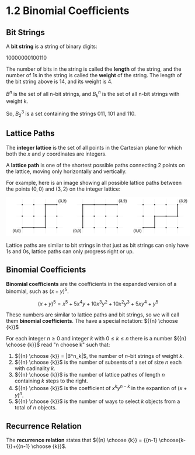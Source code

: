 # 1.2 Binomial Coefficients

## Bit Strings

A **bit string** is a string of binary digits:

$10000000100110$

The number of bits in the string is called the **length** of the string, and the number of 1s in the string is called the **weight** of the string. The length of the bit string above is 14, and its weight is 4.

$B^n$ is the set of all n-bit strings, and $B^n_k$ is the set of all n-bit strings with weight k.

So, $B^3_2$ is a set containing the strings 011, 101 and 110.

## Lattice Paths

The **integer lattice** is the set of all points in the Cartesian plane for which both the $x$ and $y$ coordinates are integers.

A **lattice path** is one of the shortest possible paths connecting 2 points on the lattice, moving only horizontally and vertically.

For example, here is an image showing all possible lattice paths between the points $(0,0)$ and $(3,2)$ on the integer lattice:

![Lattice Paths](latticePaths.png)

Lattice paths are similar to bit strings in that just as bit strings can only have 1s and 0s, lattice paths can only progress right or up.

## Binomial Coefficients

**Binomial coefficients** are the coefficients in the expanded version of a binomial, such as $(x+y)^5$.

$$
(x+y)^5=x^5+5x^4y+10x^3y^2+10x^2y^3+5xy^4+y^5
$$

These numbers are similar to lattice paths and bit strings, so we will call them **binomial coefficients**. The have a special notation: ${{n} \choose {k}}$

For each integer $n \ge 0$ and integer $k$ with $0 \le k \le n$ there is a number ${{n} \choose {k}}$ read "n choose k" such that:

1. ${{n} \choose {k}} = |B^n_k|$, the number of $n$-bit strings of weight $k$.
2. ${{n} \choose {k}}$ is the number of subsents of a set of size $n$ each with cadinality $k$.
3. ${{n} \choose {k}}$ is the number of lattice pathes of length $n$ containing $k$ steps to the right.
4. ${{n} \choose {k}}$ is the coefficient of $x^ky^{n-k}$ in the expantion of $(x+y)^n$.
5. ${{n} \choose {k}}$ is the number of ways to select $k$ objects from a total of $n$ objects.

## Recurrence Relation

The **recurrence relation** states that
${{n} \choose {k}} = {{n-1} \choose{k-1}}+{{n-1} \choose {k}}$.
